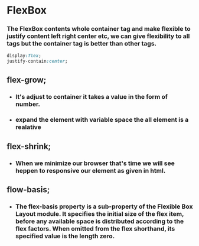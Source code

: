 # FlexBox 
### The FlexBox contents whole container tag and make flexible to justify content left right center etc, we can give flexibility to all tags but the container tag is better than other tags.

```CSS
display:flex;
justify-contain:center;
```
## flex-grow;
* ### It's adjust to container it takes a value in the form of number.
* ### expand the element with variable space the all element is a realative

## flex-shrink;
* ### When we minimize our browser that's time we will see heppen to responsive our element as given in html.

## flow-basis;
* ### The flex-basis property is a sub-property of the Flexible Box Layout module. It specifies the initial size of the flex item, before any available space is distributed according to the flex factors. When omitted from the flex shorthand, its specified value is the length zero.